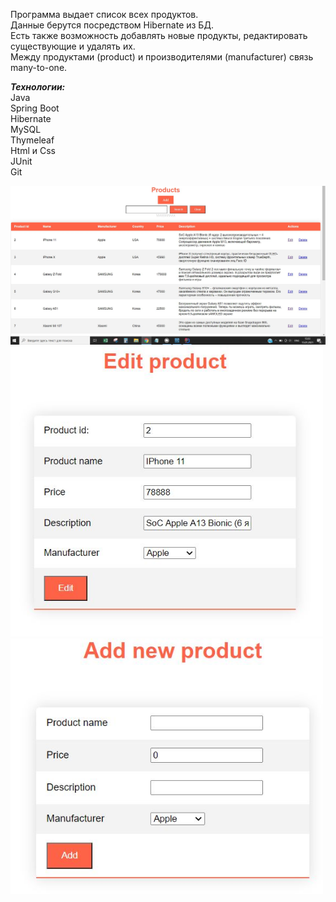 Программа выдает список всех продуктов. <br>
Данные берутся посредством Hibernate из БД. <br>
Есть также возможность добавлять новые продукты, редактировать существующие и удалять их. <br>
Между продуктами (product) и производителями (manufacturer) связь many-to-one.


***Технологии:***<br>
Java <br>
Spring Boot <br>
Hibernate <br>
MySQL <br>
Thymeleaf<br>
Html и Css<br>
JUnit <br>
Git<br>

<img src="src/main/resources/images/homePage.JPG" width="1000">

<img src="src/main/resources/images/edit product.JPG" width="500">

<img src="src/main/resources/images/add new product.JPG" width="500">


